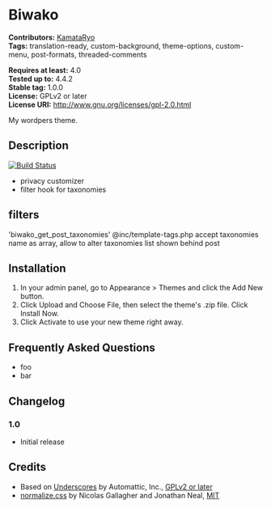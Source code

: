 # Biwako #

**Contributors:** [KamataRyo](https://profiles.wordpress.org/KamataRyo)  
**Tags:** translation-ready, custom-background, theme-options, custom-menu, post-formats, threaded-comments  

**Requires at least:** 4.0  
**Tested up to:** 4.4.2  
**Stable tag:** 1.0.0  
**License:** GPLv2 or later  
**License URI:** http://www.gnu.org/licenses/gpl-2.0.html  

My wordpers theme.

## Description ##

[![Build Status](https://travis-ci.org/KamataRyo/biwako.svg?branch=master)](https://travis-ci.org/KamataRyo/biwako)
- privacy customizer
- filter hook for taxonomies

## filters ##

'biwako_get_post_taxonomies'
@inc/template-tags.php
accept taxonomies name as array, allow to alter taxonomies list shown behind post

## Installation ##

1. In your admin panel, go to Appearance > Themes and click the Add New button.
2. Click Upload and Choose File, then select the theme's .zip file. Click Install Now.
3. Click Activate to use your new theme right away.

## Frequently Asked Questions ##

- foo
- bar

## Changelog ##

### 1.0
* Initial release
###
## Credits ##

* Based on [Underscores](http://underscores.me/) by Automattic, Inc., [GPLv2 or later](https://www.gnu.org/licenses/gpl-2.0.html)
* [normalize.css](http://necolas.github.io/normalize.css/) by Nicolas Gallagher and Jonathan Neal, [MIT](http://opensource.org/licenses/MIT)
